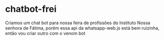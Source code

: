 # chatbot-frei
Criamos um chat bot para nossa feira de profissões do Instituto Nossa senhora de Fátima, porém essa api da whatsapp-web.js está bem ruizinha, então vou criar outro com o venom bot
